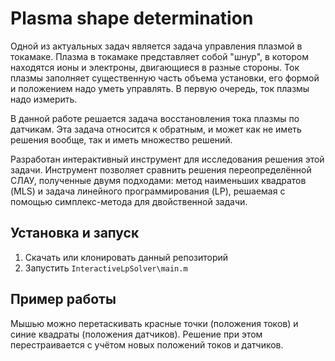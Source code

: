 # Plasma shape determination

Одной из актуальных задач является задача управления плазмой в токамаке.  Плазма в токамаке представляет собой "шнур", в котором находятся ионы и электроны, двигающиеся в разные стороны. Ток плазмы заполняет существенную часть объема установки, его формой и положением надо уметь управлять. В первую очередь, ток плазмы надо измерить.

В данной работе решается задача восстановления тока плазмы по датчикам. Эта задача относится к обратным, и может как не иметь решения вообще, так и иметь множество решений.

Разработан интерактивный инструмент для исследования решения этой задачи. Инструмент позволяет сравнить решения переопределённой СЛАУ, полученные двумя подходами: метод наименьших квадратов (MLS) и задача линейного программирования (LP), решаемая с помощью симплекс-метода для двойственной задачи.

## Установка и запуск 

1. Скачать или клонировать данный репозиторий
2. Запустить `InteractiveLpSolver\main.m`

## Пример работы

Мышью можно перетаскивать красные точки (положения токов) и синие квадраты (положения датчиков). Решение при этом перестраивается с учётом новых положений токов и датчиков.


